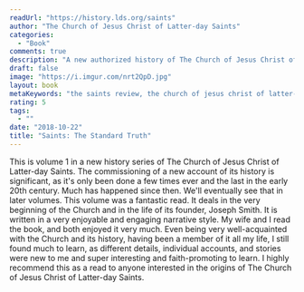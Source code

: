 ```yaml
---
readUrl: "https://history.lds.org/saints"
author: "The Church of Jesus Christ of Latter-day Saints"
categories:
  - "Book"
comments: true
description: "A new authorized history of The Church of Jesus Christ of Latter-day Saints"
draft: false
image: "https://i.imgur.com/nrt2QpD.jpg"
layout: book
metaKeywords: "the saints review, the church of jesus christ of latter-day saints, joseph smith"
rating: 5
tags:
  - ""
date: "2018-10-22"
title: "Saints: The Standard Truth"
---
```


This is volume 1 in a new history series of The Church of Jesus Christ of Latter-day Saints.  The commissioning of a new account of its history is significant, as it's only been done a few times ever and the last in the early 20th century.  Much has happened since then.  We'll eventually see that in later volumes.  This volume was a fantastic read.  It deals in the very beginning of the Church and in the life of its founder, Joseph Smith.  It is written in a very enjoyable and engaging narrative style.  My wife and I read the book, and both enjoyed it very much.  Even being very well-acquainted with the Church and its history, having been a member of it all my life, I still found much to learn, as different details, individual accounts, and stories were new to me and super interesting and faith-promoting to learn.  I highly recommend this as a read to anyone interested in the origins of The Church of Jesus Christ of Latter-day Saints.


